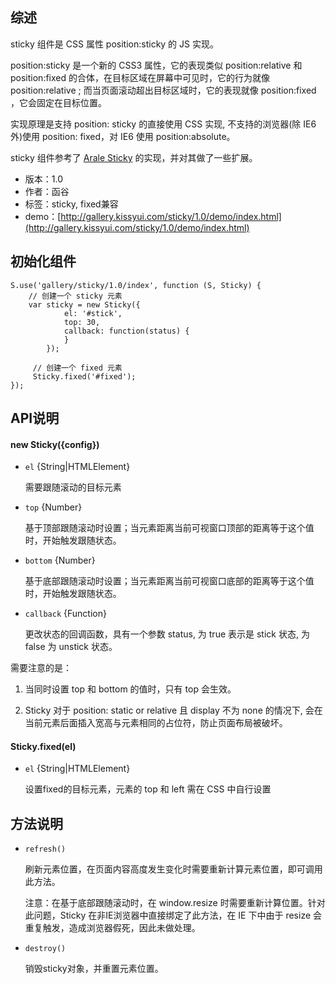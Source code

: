 ## 综述

sticky 组件是 CSS 属性 position:sticky 的 JS 实现。

position:sticky 是一个新的 CSS3 属性，它的表现类似 position:relative 和 position:fixed 的合体，在目标区域在屏幕中可见时，它的行为就像 position:relative ; 而当页面滚动超出目标区域时，它的表现就像 position:fixed ，它会固定在目标位置。

实现原理是支持 position: sticky 的直接使用 CSS 实现, 不支持的浏览器(除 IE6 外)使用 position: fixed，对 IE6 使用 position:absolute。

sticky 组件参考了 [Arale Sticky](http://aralejs.org/sticky/) 的实现，并对其做了一些扩展。

* 版本：1.0
* 作者：函谷
* 标签：sticky, fixed兼容
* demo：[http://gallery.kissyui.com/sticky/1.0/demo/index.html](http://gallery.kissyui.com/sticky/1.0/demo/index.html)

## 初始化组件
	
    S.use('gallery/sticky/1.0/index', function (S, Sticky) {
    	// 创建一个 sticky 元素
    	var sticky = new Sticky({
	       		el: '#stick',
	        	top: 30, 
	        	callback: function(status) { 
	          	}
	        });
	     
	     // 创建一个 fixed 元素
	     Sticky.fixed('#fixed');
    });

## API说明

#### new Sticky({config})

- `el` {String|HTMLElement} 
	
    需要跟随滚动的目标元素
	
- `top` {Number} 
	
	基于顶部跟随滚动时设置；当元素距离当前可视窗口顶部的距离等于这个值时，开始触发跟随状态。

- `bottom` {Number} 
	
	基于底部跟随滚动时设置；当元素距离当前可视窗口底部的距离等于这个值时，开始触发跟随状态。

- `callback` {Function} 
	
	更改状态的回调函数，具有一个参数 status, 为 true 表示是 stick 状态, 为 false 为 unstick 状态。

需要注意的是：

1) 当同时设置 top 和 bottom 的值时，只有 top 会生效。

2) Sticky 对于 position: static or relative 且 display 不为 none 的情况下, 会在当前元素后面插入宽高与元素相同的占位符，防止页面布局被破坏。

#### Sticky.fixed(el)

- `el` {String|HTMLElement} 
	
    设置fixed的目标元素，元素的 top 和 left 需在 CSS 中自行设置
 
## 方法说明 

- `refresh()`

   刷新元素位置，在页面内容高度发生变化时需要重新计算元素位置，即可调用此方法。
   
   注意：在基于底部跟随滚动时，在 window.resize 时需要重新计算位置。针对此问题，Sticky 在非IE浏览器中直接绑定了此方法，在 IE 下中由于 resize 会重复触发，造成浏览器假死，因此未做处理。

- `destroy()`

   销毁sticky对象，并重置元素位置。
